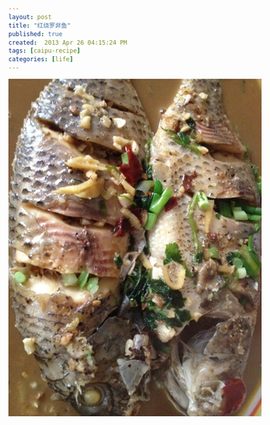 ```yaml
---
layout: post
title: "红烧罗非鱼"
published: true
created:  2013 Apr 26 04:15:24 PM
tags: [caipu-recipe]
categories: [life]
---
```


![hongshao-luofeiyu](/images/hongshao-luofeiyu-1024x768.JPG "hongshao-luofeiyu")
